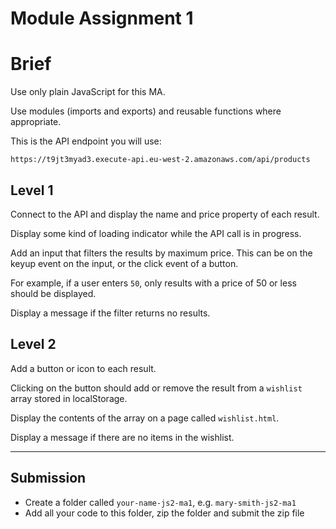 # Module Assignment 1

# Brief

Use only plain JavaScript for this MA.

Use modules (imports and exports) and reusable functions where appropriate.

This is the API endpoint you will use:

```
https://t9jt3myad3.execute-api.eu-west-2.amazonaws.com/api/products
```

## Level 1

Connect to the API and display the name and price property of each result.

Display some kind of loading indicator while the API call is in progress.

Add an input that filters the results by maximum price. This can be on the keyup event on the input, or the click event of a button.

For example, if a user enters `50`, only results with a price of 50 or less should be displayed.

Display a message if the filter returns no results.

## Level 2

Add a button or icon to each result.

Clicking on the button should add or remove the result from a `wishlist` array stored in localStorage.

Display the contents of the array on a page called `wishlist.html`.

Display a message if there are no items in the wishlist.

---

## Submission

-   Create a folder called `your-name-js2-ma1`, e.g. `mary-smith-js2-ma1`
-   Add all your code to this folder, zip the folder and submit the zip file
